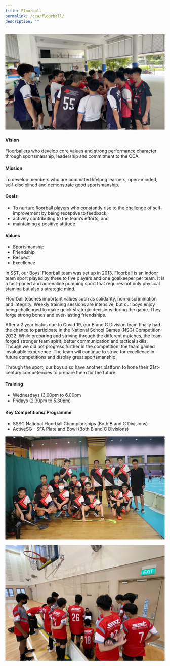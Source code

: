 ```yaml
---
title: Floorball
permalink: /cca/floorball/
description: ""
---
```

![](/images/CCA/floorball%2001.png)
#### Vision
Floorballers who develop core values and strong performance character through sportsmanship, leadership and commitment to the CCA. 

#### Mission
To develop members who are committed lifelong learners, open-minded, self-disciplined and demonstrate good sportsmanship.

#### Goals
*   To nurture floorball players who constantly rise to the challenge of self-improvement by being receptive to feedback;
*   actively contributing to the team’s efforts; and 
*   maintaining a positive attitude.
    
#### Values
*   Sportsmanship 
*   Friendship 
*   Respect
*   Excellence
    
In SST, our Boys’ Floorball team was set up in 2013. Floorball is an indoor team sport played by three to five players and one goalkeeper per team. It is a fast-paced and adrenaline pumping sport that requires not only physical stamina but also a strategic mind. 

Floorball teaches important values such as solidarity, non-discrimination and integrity. Weekly training sessions are intensive, but our boys enjoy being challenged to make quick strategic decisions during the game. They forge strong bonds and ever-lasting friendships. 

After a 2 year hiatus due to Covid 19, our B and C Division team finally had the chance to participate in the National School Games (NSG) Competition 2022. While preparing and striving through the different matches, the team forged stronger team spirit, better communication and tactical skills. Though we did not progress further in the competition, the team gained invaluable experience. The team will continue to strive for excellence in future competitions and display great sportsmanship.

Through the sport, our boys also have another platform to hone their 21st-century competencies to prepare them for the future.

#### Training 
*   Wednesdays (3.00pm to 6.00pm
*   Fridays (2.30pm to 5.30pm)
    

#### Key Competitions/ Programme
*   SSSC National Floorball Championships (Both B and C Divisions)
*   ActiveSG - SFA Plate and Bowl (Both B and C Divisions)
    
![](/images/CCA/floorball%2002.png)

![](/images/CCA/floorball%2003.png)